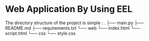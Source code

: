 # Web Application By Using EEL
The directory structure of the project is simple :
.
├── main.py
├── README.md
├── requirements.txt
└── web
    └── index.html
    └── script.html
    └── css
        └── style.css
